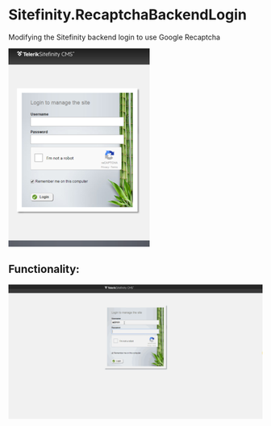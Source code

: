 # Sitefinity.RecaptchaBackendLogin
Modifying the Sitefinity backend login to use Google Recaptcha

![recaptcha backend login](https://github.com/nzagorchev/Sitefinity.RecaptchaBackendLogin/blob/master/SetupAndFunctionality/login_with_recaptcha.png)

## Functionality:
![recaptcha login gif](https://github.com/nzagorchev/Sitefinity.RecaptchaBackendLogin/blob/master/SetupAndFunctionality/recaptcha_login_gif.gif)
